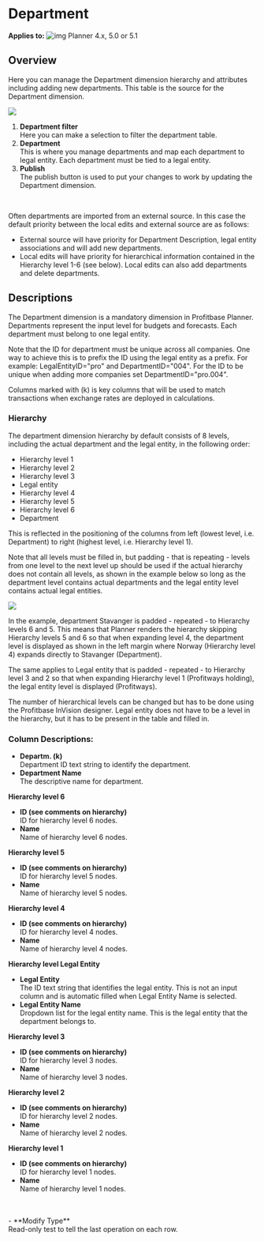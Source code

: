 # Department

**Applies to:** ![img](https://profitbasedocs.blob.core.windows.net/icons/yes-icon.png) Planner 4.x, 5.0 or 5.1

## Overview
Here you can manage the Department dimension hierarchy and attributes including adding new departments. This table is the source for the Department dimension.
<br/>

![](https://profitbasedocs.blob.core.windows.net/plannerimages/dimensions-department.jpg)


1. **Department filter**<br/>
Here you can make a selection to filter the department table.
2. **Department**<br/>
This is where you manage departments and map each department to legal entity. Each department must be tied to a legal entity.
3. **Publish**<br/>
The publish button is used to put your changes to work by updating the Department dimension.
<br/>

Often departments are imported from an external source. In this case the default priority between the local edits and external source are as follows:
- External source will have priority for Department Description, legal entity associations and will add new departments.
- Local edits will have priority for hierarchical information contained in the Hierarchy level 1-6 (see below). Local edits can also add departments and delete departments.

## Descriptions

The Department dimension is a mandatory dimension in Profitbase Planner. Departments represent the input level for budgets and forecasts. Each department must belong to one legal entity.

Note that the ID for department must be unique across all companies. One way to achieve this is to prefix the ID using the legal entity as a prefix. For example: LegalEntityID="pro" and DepartmentID="004". For the ID to be unique when adding more companies set DepartmentID="pro.004".

Columns marked with (k) is key columns that will be used to match transactions when exchange rates are deployed in calculations.

### Hierarchy

The department dimension hierarchy by default consists of 8 levels, including the actual department and the legal entity, in the following order:

- Hierarchy level 1
- Hierarchy level 2
- Hierarchy level 3
- Legal entity
- Hierarchy level 4
- Hierarchy level 5
- Hierarchy level 6
- Department

This is reflected in the positioning of the columns from left (lowest level, i.e. Department) to right (highest level, i.e. Hierarchy level 1).

Note that all levels must be filled in, but padding - that is repeating - levels from one level to the next level up should be used if the actual hierarchy does not contain all levels, as shown in the example below so long as the department level contains actual departments and the legal entity level contains actual legal entities.

![](https://profitbasedocs.blob.core.windows.net/plannerimages/DepartmentPadding.JPG)

In the example, department Stavanger is padded - repeated - to Hierarchy levels 6 and 5. This means that Planner renders the hierarchy skipping Hierarchy levels 5 and 6 so that when expanding level 4, the department level is displayed as shown in the left margin where Norway (Hierarchy level 4) expands directly to Stavanger (Department).

The same applies to Legal entity that is padded - repeated - to Hierarchy level 3 and 2 so that when expanding Hierarchy level 1 (Profitways holding), the legal entity level is displayed (Profitways).

The number of hierarchical levels can be changed but has to be done using the Profitbase InVision designer. Legal entity does not have to be a level in the hierarchy, but it has to be present in the table and filled in.

### Column Descriptions:

- **Departm. (k)**<br/>
Department ID text string to identify the department.
- **Department Name**<br/>
The descriptive name for department.

**Hierarchy level 6**<br/>

- **ID (see comments on hierarchy)**<br/>
ID for hierarchy level 6 nodes.
- **Name**<br/>
Name of hierarchy level 6 nodes.

**Hierarchy level 5**<br/>

- **ID (see comments on hierarchy)**<br/>
ID for hierarchy level 5 nodes.
- **Name**<br/>
Name of hierarchy level 5 nodes.

**Hierarchy level 4**<br/>

- **ID (see comments on hierarchy)**<br/>
ID for hierarchy level 4 nodes.
- **Name**<br/>
Name of hierarchy level 4 nodes.

**Hierarchy level Legal Entity**<br/>

- **Legal Entity**<br/>
The ID text string that identifies the legal entity. This is not an input column and is automatic filled when Legal Entity Name is selected.
- **Legal Entity Name**<br/>
Dropdown list for the legal entity name. This is the legal entity that the department belongs to.

**Hierarchy level 3**<br/>

- **ID (see comments on hierarchy)**<br/>
ID for hierarchy level 3 nodes.
- **Name**<br/>
Name of hierarchy level 3 nodes.

**Hierarchy level 2**<br/>

- **ID (see comments on hierarchy)**<br/>
ID for hierarchy level 2 nodes.
- **Name**<br/>
Name of hierarchy level 2 nodes.

**Hierarchy level 1**<br/>

- **ID (see comments on hierarchy)**<br/>
ID for hierarchy level 1 nodes.
- **Name**<br/>
Name of hierarchy level 1 nodes.
<br/>
<br/>
- **Modify Type**<br/>
Read-only test to tell the last operation on each row.
<br/>
